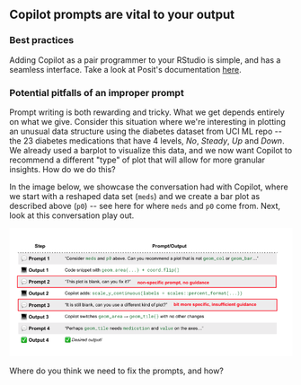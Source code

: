 ## Copilot prompts are vital to your output

### Best practices

Adding Copilot as a pair programmer to your RStudio is simple, and has a seamless interface. Take a look at Posit's documentation [here](https://docs.posit.co/ide/user/ide/guide/tools/copilot.html).

### Potential pitfalls of an improper prompt

Prompt writing is both rewarding and tricky. What we get depends entirely on what we give. 
Consider this situation where we're interesting in plotting an unusual data structure using the diabetes dataset from UCI ML repo -- the 23 diabetes medications that have 4 levels, _No_, _Steady_, _Up_ and _Down_.
We already used a barplot to visualize this data, and we now want Copilot to recommend a different "type" of plot that will allow for more granular insights. How do we do this?

In the image below, we showcase the conversation had with Copilot, where we start with a reshaped data set (`meds`) and we create a bar plot as described above (`p0`) -- see here for where `meds` and `p0` come from. Next, look at this conversation play out. 

![alt text](convo.png)

Where do you think we need to fix the prompts, and how?


